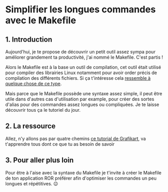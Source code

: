 # Simplifier les longues commandes avec le Makefile

## 1. Introduction
Aujourd'hui, je te propose de découvrir un petit outil assez sympa pour améliorer grandement ta productivité, j'ai nommé le Makefile. C'est partis ! 

Alors le Makefile est à la base un outil de compilation, cet outil était utilisé pour compiler des librairies Linux
notamment pour avoir order précis de compilation des différents fichiers.
Si ça t'intéresse cela [ressemble à quelque chose de ce type](https://www.oreilly.com/library/view/c-cookbook/0596007612/ch01s17.html).

Mais parce que le Makefile possède une syntaxe assez simple, il peut être utile dans d'autres cas d'utilisation 
par example, pour créer des sortes d'alias pour des commandes assez longues ou compliquées.
Je te laisse découvrir tous ça le tutoriel du jour.

## 2. La ressource

Allez, n'y allons pas par quatre chemins [ce tutorial de Grafikart](https://www.youtube.com/watch?v=2VV9FAQWHdw), va t'apprendre tous dont ce que tu as besoin de savoir

## 3. Pour aller plus loin
Pour être à l'aise avec la syntaxe du Makefile je t'invite à créer le Makefile de ton application ROR préférer afin d'optimiser les commandes un peu longues et répétitives. 😉
